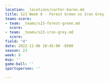```yaml
---
location: _locations/carter-baron.md
title: S23 Week 8 - Forest Green vs Iron Grey
teams-score:
- team: _teams/s23-forest-green.md
  score: 
- team: _teams/s23-iron-grey.md
  score: 
field: "4"
date: 2022-11-06 10:45:00 -0500
season: 23
week: 8
mvp: ''
game-ball: ''
sportsperson: ''

---
```

